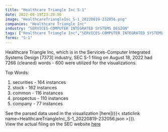 ```yaml
---
title: "Healthcare Triangle Inc S-1"
date: 2022-08-19T23:20:56
image: "HealthcareTriangleInc_S-1_20220819-232056.png"
companies: "Healthcare Triangle Inc"
industry: "SERVICES-COMPUTER INTEGRATED SYSTEMS DESIGN"
tags: ["Healthcare Triangle Inc","SERVICES-COMPUTER INTEGRATED SYSTEMS DESIGN","08-18-2022","S-1"]
forms: "S-1"
---
```

Healthcare Triangle Inc, which is in the Services-Computer Integrated Systems Design [7373] industry, SEC S-1 filing on August 18, 2022 had 7266 (cleaned) words - 600 were utilized for the visualizations.

Top Words:
1. securities - 164 instances
2. stock - 162 instances
3. common - 116 instances
4. prospectus - 110 instances
5. company - 77 instances


See the parsed data used in the visualization [here]({{< staticlink name=HealthcareTriangleInc_S-1_20220819-232056.json >}}).  
View the actual filing on the SEC website [here](https://www.sec.gov/Archives/edgar/data/1839285/0001607062-22-000523.txt)